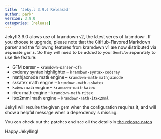 ```yaml
---
title: 'Jekyll 3.9.0 Released'
author: parkr
version: 3.9.0
categories: [release]
---
```


Jekyll 3.9.0 allows use of kramdown v2, the latest series of kramdown. If you choose to upgrade, please note that the GitHub-Flavored Markdown parser and
the following features from kramdown v1 are now distributed via separate gems. So they will need to be added to your `Gemfile` separately to use the feature:

- GFM parser – `kramdown-parser-gfm`
- coderay syntax highlighter – `kramdown-syntax-coderay`
- mathjaxnode math engine – `kramdown-math-mathjaxnode`
- sskatex math engine – `kramdown-math-sskatex`
- katex math engine – `kramdown-math-katex`
- ritex math engine – `kramdown-math-ritex`
- itex2mml math engine – `kramdown-math-itex2mml`

Jekyll will require the given gem when the configuration requires it, and will show a helpful message when a dependency is missing.

You can check out the patches and see all the details in [the release notes](/docs/history/#v3-9-0)

Happy Jekylling!
